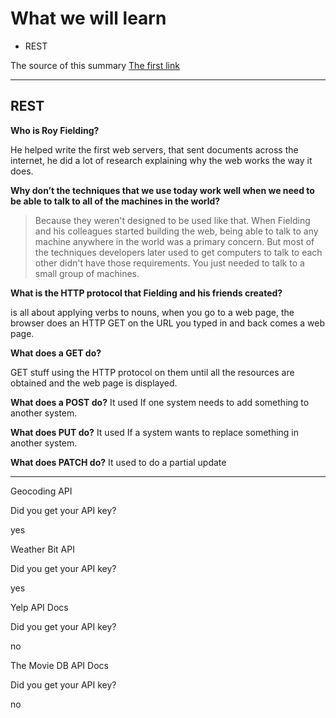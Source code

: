 # What we will learn

- REST

The source of this summary [The first link](https://gist.github.com/brookr/5977550)

______________________________________

## REST

**Who is Roy Fielding?**

He helped write the first web servers, that sent documents across the internet, he did a lot of research explaining why the web works the way it does.

**Why don’t the techniques that we use today work well when we need to be able to talk to all of the machines in the world?**

>Because they weren't designed to be used like that. When Fielding and his colleagues started building the web, being able to talk to any machine anywhere in the world was a primary concern. But most of the techniques developers later used to get computers to talk to each other didn't have those requirements. You just needed to talk to a small group of machines.

**What is the HTTP protocol that Fielding and his friends created?**

is all about applying verbs to nouns, when you go to a web page, the browser does an HTTP GET on the URL you typed in and back comes a web page.

**What does a GET do?**

GET stuff using the HTTP protocol on them until all the resources are obtained and the web page is displayed.

**What does a POST do?**
It used If one system needs to add something to another system.

**What does PUT do?**
It used If a system wants to replace something in another system.

**What does PATCH do?**
It used to do a partial update
______________________________________

Geocoding API

Did you get your API key?

yes

Weather Bit API

Did you get your API key?

yes

Yelp API Docs

Did you get your API key?

no

The Movie DB API Docs

Did you get your API key?

no
